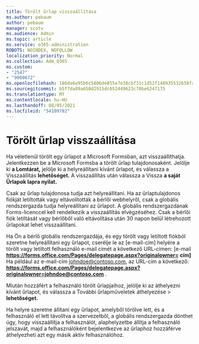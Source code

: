 ```yaml
---
title: Törölt űrlap visszaállítása
ms.author: pebaum
author: pebaum
manager: scotv
ms.audience: Admin
ms.topic: article
ms.service: o365-administration
ROBOTS: NOINDEX, NOFOLLOW
localization_priority: Normal
ms.collection: Adm_O365
ms.custom:
- "2547"
- "9000672"
ms.openlocfilehash: 186da6e95b6c5806de855e7e38cbf31c1d52f148935532658fae0cc3fe111f35
ms.sourcegitcommit: b5f7da89a650d2915dc652449623c78be6247175
ms.translationtype: MT
ms.contentlocale: hu-HU
ms.lasthandoff: 08/05/2021
ms.locfileid: "54109782"
---
```

# <a name="restore-a-deleted-form"></a>Törölt űrlap visszaállítása

Ha véletlenül törölt egy űrlapot a Microsoft Formsban, azt visszaállíthatja. Jelentkezzen be a Microsoft Formsba a törölt űrlap tulajdonosaként. Jelölje ki **a Lomtárat,** jelölje ki a helyreállítani kívánt űrlapot, és válassza a Visszaállítás **lehetőséget.** A visszaállítás után válassza a Vissza **a saját Űrlapok lapra nyilat.**

Csak az űrlap tulajdonosa tudja azt helyreállítani. Ha az űrlaptulajdonos fiókját letiltották vagy eltávolították a bérlői webhelyről, csak a globális rendszergazda tudja helyreállítani az űrlapot. A globális rendszergazdának Forms-licenccel kell rendelkezik a visszaállítás elvégzéséhez. Csak a bérlői fiók letiltását vagy bérlőből való eltávolítása után 30 napon belül létrehozott űrlapokat lehet visszaállítani.

Ha Ön a bérlő globális rendszergazdája, és egy törölt vagy letiltott fiókból szeretne helyreállítani egy űrlapot, cserélje le az [e-mail-cím] helyére a törölt vagy letiltott felhasználó e-mail címét a következő URL-címen: [e-mail **https://forms.office.com/Pages/delegatepage.aspx?originalowner= cím]** Ha például az e-mail-cím johndoe@contoso.com, az URL-cím a következő: **https://forms.office.com/Pages/delegatepage.aspx?originalowner=johndoe@contoso.com** . 

Miután hozzáfért a felhasználó törölt űrlapjaihoz, jelölje ki az áthelyezni kívánt űrlapot, és válassza a További űrlapműveletek áthelyezése   >  **lehetőséget.**

Ha helyre szeretne állítani egy űrlapot, amelyből törölve lett, és a felhasználó el lett távolítva a szervezetből, a globális rendszergazda dönthet úgy, hogy visszaállítja a felhasználót, alaphelyzetbe állítja a felhasználó jelszavát, majd a felhasználóként bejelentkezve az űrlaphoz hozzáférve áthelyezheti azt egy másik aktív felhasználóhoz. 